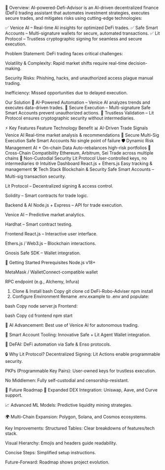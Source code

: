 📜 Overview:
AI-powered-Defi-Advisor is an AI-driven decentralized finance (DeFi) trading assistant that automates investment strategies, executes secure trades, and mitigates risks using cutting-edge technologies:

✅ Venice AI – Real-time AI insights for optimized DeFi trades.
✅ Safe Smart Accounts – Multi-signature wallets for secure, automated transactions.
✅ Lit Protocol – Trustless cryptographic signing for seamless and secure execution.

Problem Statement:
DeFi trading faces critical challenges:

Volatility & Complexity: Rapid market shifts require real-time decision-making.

Security Risks: Phishing, hacks, and unauthorized access plague manual trading.

Inefficiency: Missed opportunities due to delayed execution.

Our Solution
🔹 AI-Powered Automation – Venice AI analyzes trends and executes data-driven trades.
🔹 Secure Execution – Multi-signature Safe Smart Accounts prevent unauthorized actions.
🔹 Trustless Validation – Lit Protocol ensures cryptographic security without intermediaries.

⚡ Key Features
Feature Technology Benefit
📊 AI-Driven Trade Signals Venice AI Real-time market analysis & recommendations
🔐 Secure Multi-Sig Execution Safe Smart Accounts No single point of failure
🛡️ Dynamic Risk Management AI + On-chain Data Auto-rebalances high-risk portfolios
🔗 Cross-Chain Compatibility Ethereum, Arbitrum, Sei Trade across multiple chains
🔑 Non-Custodial Security Lit Protocol User-controlled keys, no intermediaries
🌐 Intuitive Dashboard React.js + Ethers.js Easy tracking & management
🛠️ Tech Stack
Blockchain & Security
Safe Smart Accounts – Multi-sig transaction security.

Lit Protocol – Decentralized signing & access control.

Solidity – Smart contracts for trade logic.

Backend & AI
Node.js + Express – API for trade execution.

Venice AI – Predictive market analytics.

Hardhat – Smart contract testing.

Frontend
React.js – Interactive user interface.

Ethers.js / Web3.js – Blockchain interactions.

Gnosis Safe SDK – Wallet integration.

🚀 Getting Started
Prerequisites
Node.js v18+

MetaMask / WalletConnect-compatible wallet

RPC endpoint (e.g., Alchemy, Infura)

1. Clone & Install
   bash
   Copy
   git clone <repo url>
   cd DeFi-Robo-Adviser
   npm install
2. Configure Environment
   Rename .env.example to .env and populate:


bash
Copy
node server.js
Frontend:

bash
Copy
cd frontend
npm start

🤖 AI Advancement: Best use of Venice AI for autonomous trading.

🔐 Smart Account Tooling: Innovative Safe + Lit Agent Wallet integration.

🔄 DeFAI: DeFi automation via Safe & Enso protocols.

🔒 Why Lit Protocol?
Decentralized Signing: Lit Actions enable programmable security.

PKPs (Programmable Key Pairs): User-owned keys for trustless execution.

No Middlemen: Fully self-custodial and censorship-resistant.

🌟 Future Roadmap
🔄 Expanded DEX Integration: Uniswap, Aave, and Curve support.

📈 Advanced ML Models: Predictive liquidity mining strategies.

🌍 Multi-Chain Expansion: Polygon, Solana, and Cosmos ecosystems.

Key Improvements:
Structured Tables: Clear breakdowns of features/tech stack.

Visual Hierarchy: Emojis and headers guide readability.

Concise Steps: Simplified setup instructions.

Future-Forward: Roadmap shows project evolution.






